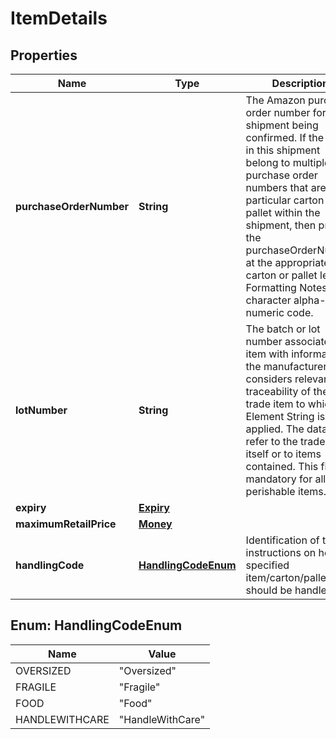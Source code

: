 # ItemDetails

## Properties
Name | Type | Description | Notes
------------ | ------------- | ------------- | -------------
**purchaseOrderNumber** | **String** | The Amazon purchase order number for the shipment being confirmed. If the items in this shipment belong to multiple purchase order numbers that are in particular carton or pallet within the shipment, then provide the purchaseOrderNumber at the appropriate carton or pallet level. Formatting Notes: 8-character alpha-numeric code. |  [optional]
**lotNumber** | **String** | The batch or lot number associates an item with information the manufacturer considers relevant for traceability of the trade item to which the Element String is applied. The data may refer to the trade item itself or to items contained. This field is mandatory for all perishable items. |  [optional]
**expiry** | [**Expiry**](Expiry.md) |  |  [optional]
**maximumRetailPrice** | [**Money**](Money.md) |  |  [optional]
**handlingCode** | [**HandlingCodeEnum**](#HandlingCodeEnum) | Identification of the instructions on how specified item/carton/pallet should be handled. |  [optional]

<a name="HandlingCodeEnum"></a>
## Enum: HandlingCodeEnum
Name | Value
---- | -----
OVERSIZED | &quot;Oversized&quot;
FRAGILE | &quot;Fragile&quot;
FOOD | &quot;Food&quot;
HANDLEWITHCARE | &quot;HandleWithCare&quot;

